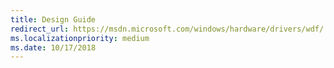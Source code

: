 ```yaml
---
title: Design Guide
redirect_url: https://msdn.microsoft.com/windows/hardware/drivers/wdf/
ms.localizationpriority: medium
ms.date: 10/17/2018
---
```

